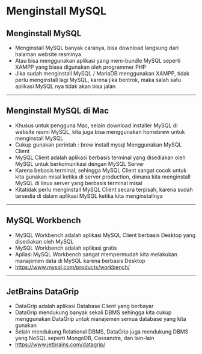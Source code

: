 # Menginstall MySQL

## Menginstall MySQL

- Menginstall MySQL banyak caranya, bisa download langsung dari halaman website resminya
- Atau bisa menggunakan aplikasi yang mem-bundle MySQL seperti XAMPP yang biasa digunakan oleh programmer PHP
- Jika sudah menginstall MySQL / MariaDB menggunakan XAMPP, tidak perlu menginstall lagi MySQL, karena jika bentrok, maka salah satu aplikasi MySQL nya tidak akan bisa jalan

---

## Menginstall MySQL di Mac

- Khusus untuk pengguna Mac, selain download installer MySQL di website resmi MySQL, kita juga bisa menggunakan homebrew untuk menginstall MySQL
- Cukup gunakan perintah : brew install mysql Menggunakan MySQL Client
- MySQL Client adalah aplikasi berbasis terminal yang disediakan oleh MySQL untuk berkomunikasi dengan MySQL Server
- Karena bebasis terminal, sehingga MySQL Client sangat cocok untuk kita gunakan misal ketika di server production, dimana kita menginstall MySQL di linux server yang berbasis terminal misal
- Kitatidak perlu menginstall MySQL Client secara terpisah, karena sudah tersedia di dalam aplikasi MySQL ketika kita menginstallnya

---

## MySQL Workbench

- MySQL Workbench adalah aplikasi MySQL Client berbasis Desktop yang disediakan oleh MySQL
- MySQL Workbench adalah aplikasi gratis
- Apliasi MySQL Workbench sangat mempermudah kita melakukan manajemen data di MySQL karena berbasis Desktop
- https://www.mysql.com/products/workbench/

---

## JetBrains DataGrip

- DataGrip adalah aplikasi Database Client yang berbayar
- DataGrip mendukung banyak sekali DBMS sehingga kita cukup menggunakan DataGrip untuk manajemen semua database yang kita gunakan
- Selain mendukung Relational DBMS, DataGrip juga mendukung DBMS yang NoSQL seperti MongoDB, Cassandra, dan lain-lain
- https://www.jetbrains.com/datagrip/